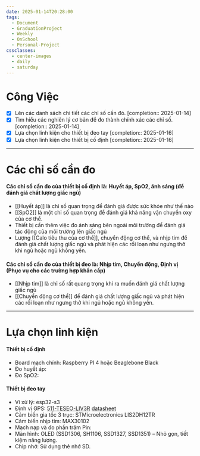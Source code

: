 ```yaml
---
date: 2025-01-14T20:28:00
tags:
  - Document
  - GraduationProject
  - Weekly
  - OnSchool
  - Personal-Project
cssclasses:
  - center-images
  - daily
  - saturday
---
```

# Công Việc
- [x] Lên các danh sách chi tiết các chỉ số cần đó.  [completion:: 2025-01-14]
- [x] Tìm hiểu các nghiên lý cơ bản để đo thành chính xác các chỉ số.  [completion:: 2025-01-14]
- [x] Lựa chọn linh kiện cho thiết bị đeo tay  [completion:: 2025-01-16]
- [x] Lựa chọn linh kiện cho thiết bị cố định  [completion:: 2025-01-16]

***
# Các chỉ số cần đo

#### Các chỉ số cần đo của thiết bị cố định là: Huyết áp, SpO2, ánh sáng (để đánh giá chất lượng giấc ngủ)

- [[Huyết áp]] là chỉ số quan trọng để đánh giá được sức khỏe như thế nào
- [[SpO2]] là một chỉ số quan trọng để đánh giá khả năng vận chuyển oxy của cơ thể. 
- Thiết bị cần thêm việc đo ánh sáng bên ngoài môi trường để đánh giá tác động của môi trường lên giấc ngủ
- Lượng [[Calo tiêu thu của cơ thể]], chuyển động cơ thể, và nhịp tim để đánh giá chất lượng giấc ngủ và phát hiện các rối loạn như ngưng thở khi ngủ hoặc ngủ không yên.

#### Các chỉ số cần đo của thiết bị đeo là: Nhịp tim, Chuyển động, Định vị (Phục vụ cho các trường hợp khẩn cấp)

- [[Nhịp tim]] là chỉ số rất quang trọng khi ra muốn đánh giá chất lượng giấc ngủ 
- [[Chuyển động cơ thể]] để đánh giá chất lượng giấc ngủ và phát hiện các rối loạn như ngưng thở khi ngủ hoặc ngủ không yên.


***
# Lựa chọn linh kiện

#### Thiết bị cố định

- Board mạch chính: Raspberry PI 4 hoặc Beaglebone Black
- Đo huyết áp: 
- Đo SpO2: 

#### Thiết bị đeo tay

- Vi xử lý: esp32-s3
- Định vị GPS: [511-TESEO-LIV3R](https://www.mouser.vn/ProductDetail/STMicroelectronics/TESEO-LIV3R?qs=ZSypp649SOXG7EmhCFcBlw%3D%3D&mgh=1&gad_source=1) [datasheet](https://www.mouser.vn/datasheet/2/389/teseo_liv3r-1594843.pdf)
- Cảm biến gia tốc 3 trục: STMicroelectronics LIS2DH12TR
- Cảm biến nhịp tim: MAX30102
- Mạch nạp và đo phần trăm Pin: 
- Màn hình: OLED (SSD1306, SH1106, SSD1327, SSD1351) – Nhỏ gọn, tiết kiệm năng lượng.
- Chip nhớ: Sử dụng thẻ nhớ SD.


